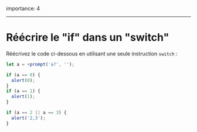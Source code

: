 importance: 4

---

# Réécrire le "if" dans un "switch"

Réécrivez le code ci-dessous en utilisant une seule instruction `switch` :

```js run
let a = +prompt('a?', '');

if (a == 0) {
  alert(0);
}
if (a == 1) {
  alert(1);
}

if (a == 2 || a == 3) {
  alert('2,3');
}
```

